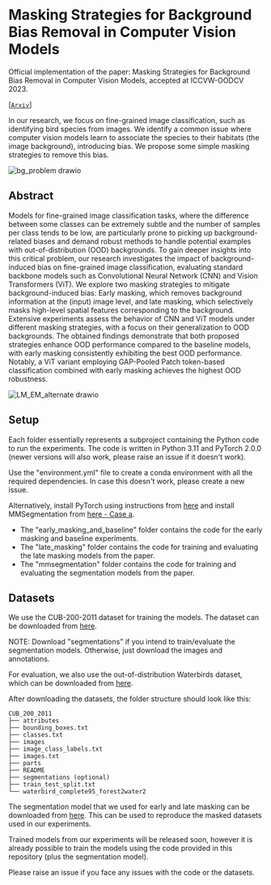 # Masking Strategies for Background Bias Removal in Computer Vision Models

Official implementation of the paper: Masking Strategies for Background Bias Removal in Computer Vision Models, accepted at ICCVW-OODCV 2023.

[[`Arxiv`]](https://arxiv.org/abs/2308.12127)

In our research, we focus on fine-grained image classification, such as identifying bird species from images. We identify a common issue where computer vision models learn to associate the species to their habitats (the image background), introducing bias. We propose some simple masking strategies to remove this bias.

![bg_problem drawio](https://github.com/ananthu-aniraj/masking_strategies_bias_removal/assets/50333505/feb600d7-2450-4903-a494-c7035affe095)


## Abstract

Models for fine-grained image classification tasks, where the difference between some classes can be extremely subtle and the number of samples per class tends to be low, are particularly prone to picking up background-related biases and demand robust methods to handle potential examples with out-of-distribution (OOD) backgrounds. To gain deeper insights into this critical problem, our research investigates the impact of background-induced bias on fine-grained image classification, evaluating standard backbone models such as Convolutional Neural Network (CNN) and Vision Transformers (ViT). We explore two masking strategies to mitigate background-induced bias: Early masking, which removes background information at the (input) image level, and late masking, which selectively masks high-level spatial features corresponding to the background. Extensive experiments assess the behavior of CNN and ViT models under different masking strategies, with a focus on their generalization to OOD backgrounds. The obtained findings demonstrate that both proposed strategies enhance OOD performance compared to the baseline models, with early masking consistently exhibiting the best OOD performance. Notably, a ViT variant employing GAP-Pooled Patch token-based classification combined with early masking achieves the highest OOD robustness.

![LM_EM_alternate drawio](https://github.com/ananthu-aniraj/masking_strategies_bias_removal/assets/50333505/462a5653-0e43-443f-836f-6fe6db09a723)


## Setup
Each folder essentially represents a subproject containing the Python code to run the experiments. The code is written in Python 3.11 and PyTorch 2.0.0 (newer versions will also work, please raise an issue if it doesn't work).

Use the "environment.yml" file to create a conda environment with all the required dependencies.
In case this doesn't work, please create a new issue. 

Alternatively, install PyTorch using instructions from [here](https://pytorch.org/get-started/locally/) and install MMSegmentation from [here - Case a](https://github.com/open-mmlab/mmsegmentation/blob/main/docs/en/get_started.md#installation).

- The "early_masking_and_baseline" folder contains the code for the early masking and baseline experiments. 
- The "late_masking" folder contains the code for training and evaluating the late masking models from the paper.
- The "mmsegmentation" folder contains the code for training and evaluating the segmentation models from the paper.



## Datasets
We use the CUB-200-2011 dataset for training the models. The dataset can be downloaded from [here](https://www.vision.caltech.edu/datasets/cub_200_2011/). 

NOTE: Download "segmentations" if you intend to train/evaluate the segmentation models. Otherwise, just download the images and annotations.

For evaluation, we also use the out-of-distribution Waterbirds dataset, which can be downloaded from [here](https://nlp.stanford.edu/data/dro/waterbird_complete95_forest2water2.tar.gz).

After downloading the datasets, the folder structure should look like this:

```
CUB_200_2011
├── attributes
├── bounding_boxes.txt
├── classes.txt
├── images
├── image_class_labels.txt
├── images.txt
├── parts
├── README
├── segmentations (optional)
├── train_test_split.txt
└── waterbird_complete95_forest2water2
```


The segmentation model that we used for early and late masking can be downloaded from [here](https://drive.google.com/file/d/1m1gTCRte-sZ5uD86SeZTh9C-gSlGdVul/view?usp=sharing). 
This can be used to reproduce the masked datasets used in our experiments.


Trained models from our experiments will be released soon, however it is already possible to train the models using the code provided in this repository (plus the segmentation model).

Please raise an issue if you face any issues with the code or the datasets.
